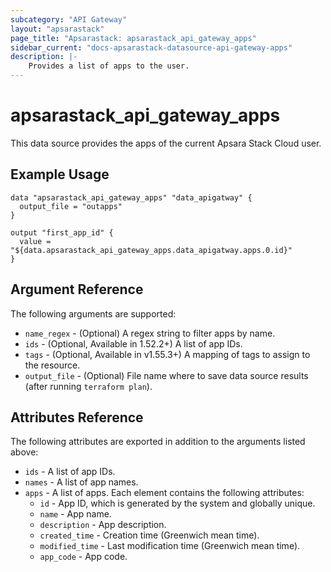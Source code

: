 ```yaml
---
subcategory: "API Gateway"
layout: "apsarastack"
page_title: "Apsarastack: apsarastack_api_gateway_apps"
sidebar_current: "docs-apsarastack-datasource-api-gateway-apps"
description: |-
    Provides a list of apps to the user.
---
```


# apsarastack\_api\_gateway\_apps 

This data source provides the apps of the current Apsara Stack Cloud user.

## Example Usage

```
data "apsarastack_api_gateway_apps" "data_apigatway" {
  output_file = "outapps"
}

output "first_app_id" {
  value = "${data.apsarastack_api_gateway_apps.data_apigatway.apps.0.id}"
}
```

## Argument Reference

The following arguments are supported:

* `name_regex` - (Optional) A regex string to filter apps by name.
* `ids` - (Optional, Available in 1.52.2+) A list of app IDs. 
* `tags` - (Optional, Available in v1.55.3+) A mapping of tags to assign to the resource.
* `output_file` - (Optional) File name where to save data source results (after running `terraform plan`).

## Attributes Reference

The following attributes are exported in addition to the arguments listed above:

* `ids` - A list of app IDs. 
* `names` - A list of app names. 
* `apps` - A list of apps. Each element contains the following attributes:
  * `id` - App ID, which is generated by the system and globally unique.
  * `name` - App name.
  * `description` - App description.
  * `created_time` - Creation time (Greenwich mean time).
  * `modified_time` - Last modification time (Greenwich mean time).
  * `app_code` - App code.
